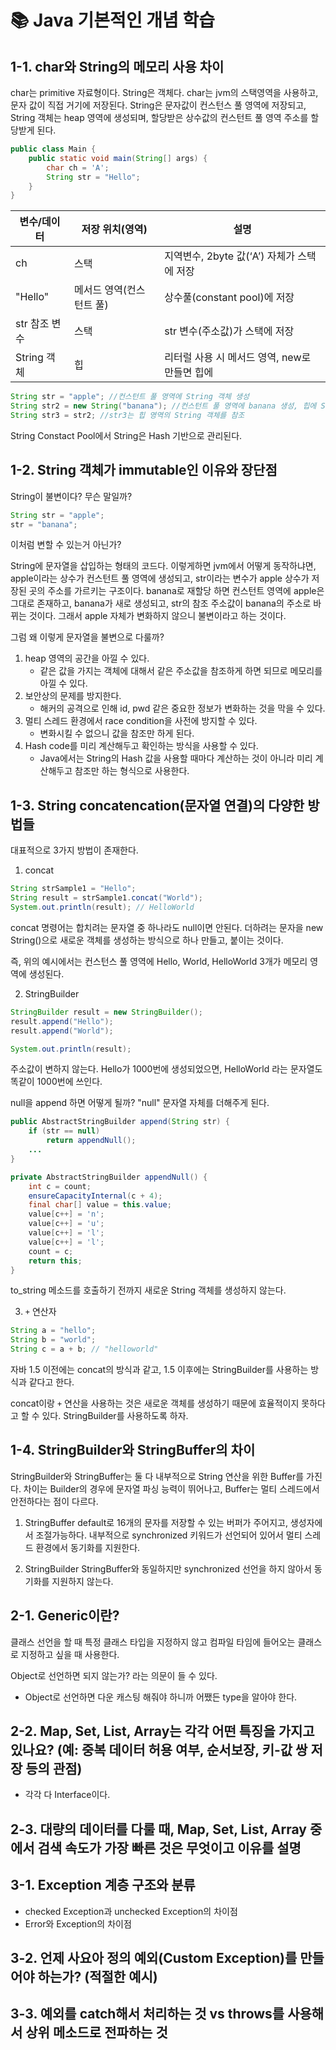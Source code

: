 # 📚 Java 기본적인 개념 학습

## 1-1. char와 String의 메모리 사용 차이

char는 primitive 자료형이다. String은 객체다. 
char는 jvm의 스택영역을 사용하고, 문자 값이 직접 거기에 저장된다. 
String은 문자값이 컨스턴스 풀 영역에 저장되고, String 객체는 heap 영역에 생성되며, 할당받은 상수값의 컨스턴트 풀 영역 주소를 할당받게 된다. 

```java
public class Main {
    public static void main(String[] args) {
        char ch = 'A';
        String str = "Hello";
    }
}
```
| 변수/데이터    | 저장 위치(영역)      | 설명 |
|-----------|----------------|-------|
| ch        | 스택             |지역변수, 2byte 값(‘A’) 자체가 스택에 저장 |
| "Hello"   | 메서드 영역(컨스턴트 풀) |상수풀(constant pool)에 저장|
| str 참조 변수 | 스택             |str 변수(주소값)가 스택에 저장|
| String 객체 | 힙              |리터럴 사용 시 메서드 영역, new로 만들면 힙에|

```java
String str = "apple"; //컨스턴트 풀 영역에 String 객체 생성
String str2 = new String("banana"); //컨스턴트 풀 영역에 banana 생성, 힙에 String 객체 생기고 banana 참조, str2는 힙의 String 객체 참조
String str3 = str2; //str3는 힙 영역의 String 객체를 참조
```

String Constact Pool에서 String은 Hash 기반으로 관리된다. 


## 1-2. String 객체가 immutable인 이유와 장단점
String이 불변이다? 무슨 말일까? 
```java
String str = "apple";
str = "banana";
```
이처럼 변할 수 있는거 아닌가?

String에 문자열을 삽입하는 형태의 코드다. 이렇게하면 jvm에서 어떻게 동작하냐면, apple이라는 상수가 컨스턴트 풀 영역에 
생성되고, str이라는 변수가 apple 상수가 저장된 곳의 주소를 가르키는 구조이다. 
banana로 재할당 하면 컨스턴트 영역에 apple은 그대로 존재하고, banana가 새로 생성되고, str의 참조 주소값이 banana의 주소로 바뀌는 것이다. 
그래서 apple 자체가 변화하지 않으니 불변이라고 하는 것이다. 

그럼 왜 이렇게 문자열을 불변으로 다룰까?

1. heap 영역의 공간을 아낄 수 있다.
   - 같은 값을 가지는 객체에 대해서 같은 주소값을 참조하게 하면 되므로 메모리를 아낄 수 있다. 
2. 보안상의 문제를 방지한다. 
   - 해커의 공격으로 인해 id, pwd 같은 중요한 정보가 변화하는 것을 막을 수 있다. 
3. 멀티 스레드 환경에서 race condition을 사전에 방지할 수 있다. 
   - 변화시킬 수 없으니 값을 참조만 하게 된다. 
4. Hash code를 미리 계산해두고 확인하는 방식을 사용할 수 있다. 
   - Java에서는 String의 Hash 값을 사용할 때마다 계산하는 것이 아니라 미리 계산해두고 참조만 하는 형식으로 사용한다. 

## 1-3. String concatencation(문자열 연결)의 다양한 방법들 
대표적으로 3가지 방법이 존재한다. 

1. concat
```java
String strSample1 = "Hello";
String result = strSample1.concat("World");
System.out.println(result); // HelloWorld
```
concat 명령어는 합치려는 문자열 중 하나라도 null이면 안된다. 
더하려는 문자을 new String()으로 새로운 객체를 생성하는 방식으로 하나 만들고, 붙이는 것이다.

즉, 위의 예시에서는 컨스턴스 풀 영역에 Hello, World, HelloWorld 3개가 메모리 영역에 생성된다. 

2. StringBuilder
```java
StringBuilder result = new StringBuilder();
result.append("Hello");
result.append("World");

System.out.println(result);
```
주소값이 변하지 않는다. Hello가 1000번에 생성되었으면, HelloWorld 라는 문자열도 똑같이 1000번에 쓰인다. 

null을 append 하면 어떻게 될까?
"null" 문자열 자체를 더해주게 된다. 
```java
public AbstractStringBuilder append(String str) {
    if (str == null)
        return appendNull();
    ...
}

private AbstractStringBuilder appendNull() {
    int c = count;
    ensureCapacityInternal(c + 4);
    final char[] value = this.value;
    value[c++] = 'n';
    value[c++] = 'u';
    value[c++] = 'l';
    value[c++] = 'l';
    count = c;
    return this;
}
```

to_string 메소드를 호출하기 전까지 새로운 String 객체를 생성하지 않는다. 

3. `+` 연산자
```java
String a = "hello";
String b = "world";
String c = a + b; // "helloworld"
```

자바 1.5 이전에는 concat의 방식과 같고, 1.5 이후에는 StringBuilder를 사용하는 방식과 같다고 한다. 

concat이랑 `+` 연산을 사용하는 것은 새로운 객체를 생성하기 때문에 효율적이지 못하다고 할 수 있다. 
StringBuilder를 사용하도록 하자.

## 1-4. StringBuilder와 StringBuffer의 차이
StringBuilder와 StringBuffer는 둘 다 내부적으로 String 연산을 위한 Buffer를 가진다. 
차이는 Builder의 경우에 문자열 파싱 능력이 뛰어나고, Buffer는 멀티 스레드에서 안전하다는 점이 다르다. 

1. StringBuffer
default로 16개의 문자를 저장할 수 있는 버퍼가 주어지고, 생성자에서 조절가능하다.
내부적으로 synchronized 키워드가 선언되어 있어서 멀티 스레드 환경에서 동기화를 지원한다. 

2. StringBuilder
StringBuffer와 동일하지만 synchronized 선언을 하지 않아서 동기화를 지원하지  않는다. 

## 2-1. Generic이란?
클래스 선언을 할 때 특정 클래스 타입을 지정하지 않고 컴파일 타임에 들어오는 클래스로 지정하고 싶을 때 사용한다. 

Object로 선언하면 되지 않는가? 라는 의문이 들 수 있다. 
- Object로 선언하면 다운 캐스팅 해줘야 하니까 어쨌든 type을 알아야 한다. 

## 2-2. Map, Set, List, Array는 각각 어떤 특징을 가지고 있나요? (예: 중복 데이터 허용 여부, 순서보장, 키-값 쌍 저장 등의 관점)
- 각각 다 Interface이다. 

## 2-3. 대량의 데이터를 다룰 때, Map, Set, List, Array 중에서 검색 속도가 가장 빠른 것은 무엇이고 이유를 설명

## 3-1. Exception 계층 구조와 분류
- checked Exception과 unchecked Exception의 차이점
- Error와 Exception의 차이점

## 3-2. 언제 사요아 정의 예외(Custom Exception)를 만들어야 하는가? (적절한 예시)

## 3-3. 예외를 catch해서 처리하는 것 vs throws를 사용해서 상위 메소드로 전파하는 것
